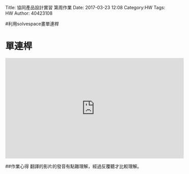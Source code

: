 Title: 協同產品設計實習 第周作業
Date: 2017-03-23 12:08
Category:HW
Tags: HW
Author: 40423108 



<!-- PELICAN_END_SUMMARY -->


#利用solvespace畫單連桿

# 單連桿

<iframe width="560" height="315" src="https://www.youtube.com/embed/myn0edK_wAY" frameborder="0" allowfullscreen></iframe>



##作業心得
翻譯的影片的發音有點難理解，經過反覆聽才比較理解。

